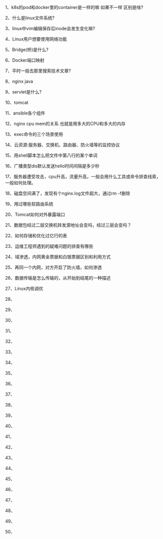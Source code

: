 1、k8s的pod和docker里的container是一样的嘛 如果不一样 区别是啥?

2、什么是linux文件系统?

3、linux中vim编辑保存后inode会发生变化嘛?

4、Linux用户想要使用网络功能

5、Bridge(桥)是什么?

6、Docker端口映射

7、平时一般去那里搜索技术文章?

8、nginx java

9、servlet是什么?

10、tomcat

11、ansible各个组件

12、nginx cpu mem的关系 也就是用多大的CPU和多大的内存

13、exec命令的三个场景使用

14、云资源:服务器、交换机、路由器、防火墙等的监控协议

15、用shell脚本怎么把文件中第八行的某个单词

16、广播类型dis默认发送hello时间间隔是多少秒

17、服务器遭受攻击，cpu升高，流量升高，一般会用什么工具或命令排查线索，一般如何处理。

18、磁盘空间满了，发现有个nginx.log文件超大，通过rm -f删除

19、用过哪些软路由系统

20、Tomcat如何对外暴露端口

21、数据包经过二层交换机转发源地址会变吗，经过三层会变吗？

22、如何存储和优化过亿行的表

23、运维工程师遇到的疑难问题的排查有哪些

24、域渗透，内网黄金票据和白银票据区别和利用方式

25、再同一个内网，对方开启了防火墙，如何渗透

26、数据传输是怎么传输的，从开始到结尾的一种描述

27、Linux内核调优

28、

29、

30、

31、

32、

33、

34、

35、

36、

37、

38、

39、

40、

41、

42、

43、

44、

45、

46、

47、

48、

49、

50、
